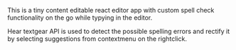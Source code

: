 This is a tiny content editable react editor app with custom spell check functionality on the go while typying in the editor.

Hear textgear API is used to detect the possible spelling errors and rectify it by selecting suggestions from contextmenu on the rightclick.
